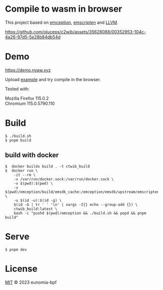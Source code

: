# Compile to wasm in browser

This project based on [emception](https://github.com/jprendes/emception/tree/master), [emscripten](https://emscripten.org) and [LLVM](https://llvm.org/).





https://github.com/oluceps/c2wib/assets/35628088/00352953-104c-4a26-97d5-5e28b84db54d





# Demo

https://demo.nyaw.xyz

Upload [example](./examples/bootstrap) and try compile in the browser.


Tested with:

Mozilla Firefox 115.0.2  
Chromium 115.0.5790.110

# Build

```console
$ ./build.sh
$ pnpm build
```

## build with docker
```
$  docker buildx build . -t ctwib_build
$  docker run \
    -it --rm \
    -v /var/run/docker.sock:/var/run/docker.sock \
    -v $(pwd):$(pwd) \
    -v $(pwd)/emception/build/emsdk_cache:/emception/emsdk/upstream/emscripten/cache \
    -u $(id -u):$(id -g) \
    $(id -G | tr ' ' '\n' | xargs -I{} echo --group-add {}) \
    ctwib_build:latest \
    bash -c "pushd $(pwd)/emception && ./build.sh && popd && pnpm build"
```

# Serve
```console
$ pnpm dev
```

# License
[MIT](./LICENSE) © 2023 eunomia-bpf 
